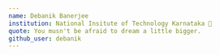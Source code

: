 ```yaml
---
name: Debanik Banerjee
institution: National Insitute of Technology Karnataka 🚩 
quote: You musn't be afraid to dream a little bigger.
github_user: debanik
---
```

